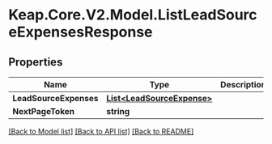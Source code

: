 # Keap.Core.V2.Model.ListLeadSourceExpensesResponse

## Properties

Name | Type | Description | Notes
------------ | ------------- | ------------- | -------------
**LeadSourceExpenses** | [**List&lt;LeadSourceExpense&gt;**](LeadSourceExpense.md) |  | [optional] 
**NextPageToken** | **string** |  | [optional] 

[[Back to Model list]](../README.md#documentation-for-models) [[Back to API list]](../README.md#documentation-for-api-endpoints) [[Back to README]](../README.md)

